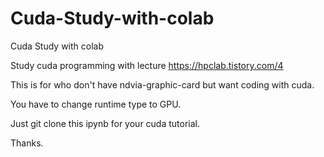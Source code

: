 # Cuda-Study-with-colab
Cuda Study with colab 

Study cuda programming with lecture https://hpclab.tistory.com/4 

This is for who don't have ndvia-graphic-card but want coding with cuda.

You have to change runtime type to GPU.

Just git clone this ipynb for your cuda tutorial. 

Thanks.
